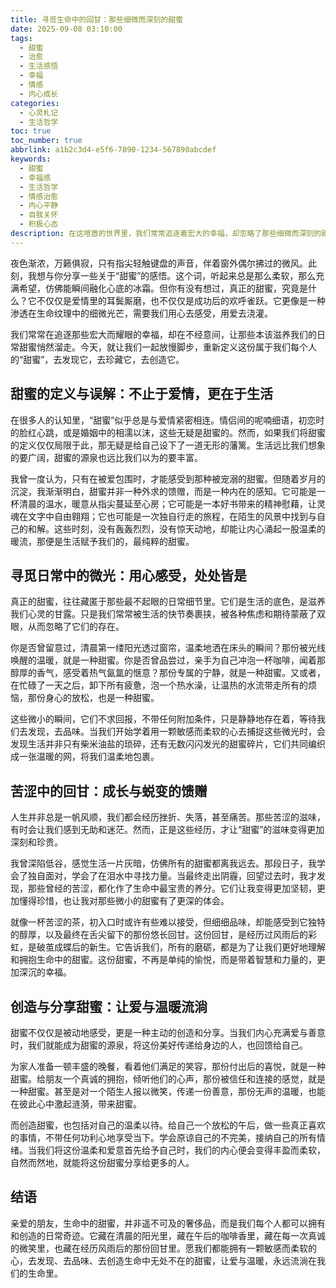```yaml
---
title: 寻觅生命中的回甘：那些细微而深刻的甜蜜
date: 2025-09-08 03:10:00
tags:
  - 甜蜜
  - 治愈
  - 生活感悟
  - 幸福
  - 情感
  - 内心成长
categories:
  - 心灵札记
  - 生活哲学
toc: true
toc_number: true
abbrlink: a1b2c3d4-e5f6-7890-1234-567890abcdef
keywords:
  - 甜蜜
  - 幸福感
  - 生活哲学
  - 情感治愈
  - 内心平静
  - 自我关怀
  - 积极心态
description: 在这喧嚣的世界里，我们常常追逐着宏大的幸福，却忽略了那些细微而深刻的甜蜜。本文将带你一同探索，如何从日常点滴中汲取温暖，如何在苦涩之后品尝回甘，以及如何用温柔的心，去创造和分享生命中无处不在的甜蜜。
---
```


夜色渐浓，万籁俱寂，只有指尖轻触键盘的声音，伴着窗外偶尔拂过的微风。此刻，我想与你分享一些关于“甜蜜”的感悟。这个词，听起来总是那么柔软，那么充满希望，仿佛能瞬间融化心底的冰霜。但你有没有想过，真正的甜蜜，究竟是什么？它不仅仅是爱情里的耳鬓厮磨，也不仅仅是成功后的欢呼雀跃。它更像是一种渗透在生命纹理中的细微光芒，需要我们用心去感受，用爱去浇灌。

我们常常在追逐那些宏大而耀眼的幸福，却在不经意间，让那些本该滋养我们的日常甜蜜悄然溜走。今天，就让我们一起放慢脚步，重新定义这份属于我们每个人的“甜蜜”，去发现它，去珍藏它，去创造它。

## 甜蜜的定义与误解：不止于爱情，更在于生活

在很多人的认知里，“甜蜜”似乎总是与爱情紧密相连。情侣间的呢喃细语，初恋时的脸红心跳，或是婚姻中的相濡以沫，这些无疑是甜蜜的。然而，如果我们将甜蜜的定义仅仅局限于此，那无疑是给自己设下了一道无形的藩篱。生活远比我们想象的要广阔，甜蜜的源泉也远比我们以为的要丰富。

我曾一度认为，只有在被爱包围时，才能感受到那种被宠溺的甜蜜。但随着岁月的沉淀，我渐渐明白，甜蜜并非一种外求的馈赠，而是一种内在的感知。它可能是一杯清晨的温水，暖意从指尖蔓延至心房；它可能是一本好书带来的精神慰藉，让灵魂在文字中自由翱翔；它也可能是一次独自行走的旅程，在陌生的风景中找到与自己的和解。这些时刻，没有轰轰烈烈，没有惊天动地，却能让内心涌起一股温柔的暖流，那便是生活赋予我们的，最纯粹的甜蜜。

## 寻觅日常中的微光：用心感受，处处皆是

真正的甜蜜，往往藏匿于那些最不起眼的日常细节里。它们是生活的底色，是滋养我们心灵的甘露。只是我们常常被生活的快节奏裹挟，被各种焦虑和期待蒙蔽了双眼，从而忽略了它们的存在。

你是否曾留意过，清晨第一缕阳光透过窗帘，温柔地洒在床头的瞬间？那份被光线唤醒的温暖，就是一种甜蜜。你是否曾品尝过，亲手为自己冲泡一杯咖啡，闻着那醇厚的香气，感受着热气氤氲的惬意？那份专属的宁静，就是一种甜蜜。又或者，在忙碌了一天之后，卸下所有疲惫，泡一个热水澡，让温热的水流带走所有的烦恼，那份身心的放松，也是一种甜蜜。

这些微小的瞬间，它们不求回报，不带任何附加条件，只是静静地存在着，等待我们去发现，去品味。当我们开始学着用一颗敏感而柔软的心去捕捉这些微光时，会发现生活并非只有柴米油盐的琐碎，还有无数闪闪发光的甜蜜碎片，它们共同编织成一张温暖的网，将我们温柔地包裹。

## 苦涩中的回甘：成长与蜕变的馈赠

人生并非总是一帆风顺，我们都会经历挫折、失落，甚至痛苦。那些苦涩的滋味，有时会让我们感到无助和迷茫。然而，正是这些经历，才让“甜蜜”的滋味变得更加深刻和珍贵。

我曾深陷低谷，感觉生活一片灰暗，仿佛所有的甜蜜都离我远去。那段日子，我学会了独自面对，学会了在泪水中寻找力量。当最终走出阴霾，回望过去时，我才发现，那些曾经的苦涩，都化作了生命中最宝贵的养分。它们让我变得更加坚韧，更加懂得珍惜，也让我对那些微小的甜蜜有了更深的体会。

就像一杯苦涩的茶，初入口时或许有些难以接受，但细细品味，却能感受到它独特的醇厚，以及最终在舌尖留下的那份悠长回甘。这份回甘，是经历过风雨后的彩虹，是破茧成蝶后的新生。它告诉我们，所有的磨砺，都是为了让我们更好地理解和拥抱生命中的甜蜜。这份甜蜜，不再是单纯的愉悦，而是带着智慧和力量的，更加深沉的幸福。

## 创造与分享甜蜜：让爱与温暖流淌

甜蜜不仅仅是被动地感受，更是一种主动的创造和分享。当我们内心充满爱与善意时，我们就能成为甜蜜的源泉，将这份美好传递给身边的人，也回馈给自己。

为家人准备一顿丰盛的晚餐，看着他们满足的笑容，那份付出后的喜悦，就是一种甜蜜。给朋友一个真诚的拥抱，倾听他们的心声，那份被信任和连接的感觉，就是一种甜蜜。甚至是对一个陌生人报以微笑，传递一份善意，那份无声的温暖，也能在彼此心中激起涟漪，带来甜蜜。

而创造甜蜜，也包括对自己的温柔以待。给自己一个放松的午后，做一些真正喜欢的事情，不带任何功利心地享受当下。学会原谅自己的不完美，接纳自己的所有情绪。当我们将这份温柔和爱意首先给予自己时，我们的内心便会变得丰盈而柔软，自然而然地，就能将这份甜蜜分享给更多的人。

## 结语

亲爱的朋友，生命中的甜蜜，并非遥不可及的奢侈品，而是我们每个人都可以拥有和创造的日常奇迹。它藏在清晨的阳光里，藏在午后的咖啡香里，藏在每一次真诚的微笑里，也藏在经历风雨后的那份回甘里。愿我们都能拥有一颗敏感而柔软的心，去发现、去品味、去创造生命中无处不在的甜蜜，让爱与温暖，永远流淌在我们的生命里。